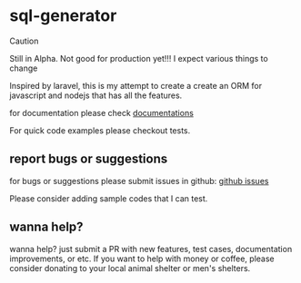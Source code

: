 # sql-generator

> [!CAUTION]
> Still in Alpha. Not good for production yet!!! I expect various things to change

Inspired by laravel, this is my attempt to create a create an ORM for javascript and nodejs that has all the features.

for documentation please check [documentations](https://devbro1.github.io/sql-generator/)

For quick code examples please checkout tests.


## report bugs or suggestions
for bugs or suggestions please submit issues in github:
[github issues](https://github.com/devbro1/sql-generator/issues)

Please consider adding sample codes that I can test.

## wanna help?
wanna help? just submit a PR with new features, test cases, documentation improvements, or etc.
If you want to help with money or coffee, please consider donating to your local animal shelter or men's shelters.